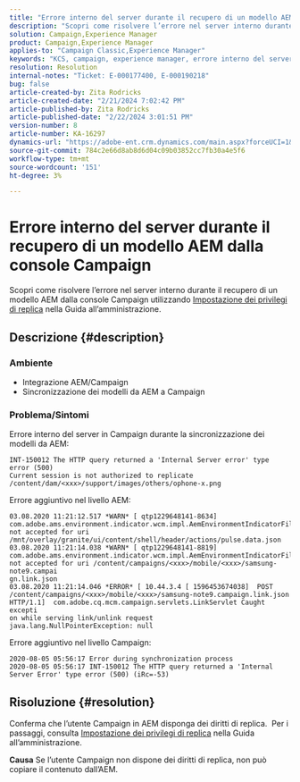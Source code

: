```yaml
---
title: "Errore interno del server durante il recupero di un modello AEM dalla console Campaign"
description: "Scopri come risolvere l’errore nel server interno durante il recupero di un modello AEM dalla console Campaign"
solution: Campaign,Experience Manager
product: Campaign,Experience Manager
applies-to: "Campaign Classic,Experience Manager"
keywords: "KCS, campaign, experience manager, errore interno del server, 500"
resolution: Resolution
internal-notes: "Ticket: E-000177400, E-000190218"
bug: false
article-created-by: Zita Rodricks
article-created-date: "2/21/2024 7:02:42 PM"
article-published-by: Zita Rodricks
article-published-date: "2/22/2024 3:01:51 PM"
version-number: 8
article-number: KA-16297
dynamics-url: "https://adobe-ent.crm.dynamics.com/main.aspx?forceUCI=1&pagetype=entityrecord&etn=knowledgearticle&id=ad394ac8-ebd0-ee11-9079-6045bd006268"
source-git-commit: 784c2e66d8ab8d6d04c09b03852cc7fb30a4e5f6
workflow-type: tm+mt
source-wordcount: '151'
ht-degree: 3%

---
```


# Errore interno del server durante il recupero di un modello AEM dalla console Campaign


Scopri come risolvere l’errore nel server interno durante il recupero di un modello AEM dalla console Campaign utilizzando [Impostazione dei privilegi di replica](https://experienceleague.adobe.com/docs/experience-manager-65/administering/security/security.html?lang=en#setting-replication-privileges) nella Guida all’amministrazione.

## Descrizione {#description}


### <b>Ambiente</b>

- Integrazione AEM/Campaign
- Sincronizzazione dei modelli da AEM a Campaign


### <b>Problema/Sintomi</b>

Errore interno del server in Campaign durante la sincronizzazione dei modelli da AEM:


```
INT-150012 The HTTP query returned a 'Internal Server error' type error (500)
Current session is not authorized to replicate /content/dam/<xxx>/support/images/others/ophone-x.png
```


Errore aggiuntivo nel livello AEM:


```
03.08.2020 11:21:12.517 *WARN* [ qtp1229648141-8634]  com.adobe.ams.environment.indicator.wcm.impl.AemEnvironmentIndicatorFilter not accepted for uri /mnt/overlay/granite/ui/content/shell/header/actions/pulse.data.json
03.08.2020 11:21:14.038 *WARN* [ qtp1229648141-8819]  com.adobe.ams.environment.indicator.wcm.impl.AemEnvironmentIndicatorFilter not accepted for uri /content/campaigns/<xxx>/mobile/<xxx>/samsung-note9.campai
gn.link.json
03.08.2020 11:21:14.046 *ERROR* [ 10.44.3.4 [ 1596453674038]  POST /content/campaigns/<xxx>/mobile/<xxx>/samsung-note9.campaign.link.json HTTP/1.1]  com.adobe.cq.mcm.campaign.servlets.LinkServlet Caught excepti
on while serving link/unlink request
java.lang.NullPointerException: null
```


Errore aggiuntivo nel livello Campaign:


```
2020-08-05 05:56:17 Error during synchronization process
2020-08-05 05:56:17 INT-150012 The HTTP query returned a 'Internal Server Error' type error (500) (iRc=-53)
```





## Risoluzione {#resolution}


Conferma che l’utente Campaign in AEM disponga dei diritti di replica.  Per i passaggi, consulta [Impostazione dei privilegi di replica](https://experienceleague.adobe.com/docs/experience-manager-65/administering/security/security.html?lang=en#setting-replication-privileges) nella Guida all’amministrazione.

<b>Causa</b>
Se l’utente Campaign non dispone dei diritti di replica, non può copiare il contenuto dall’AEM.



